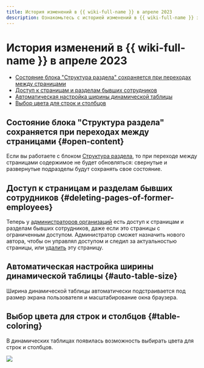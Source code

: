 ```yaml
---
title: История изменений в {{ wiki-full-name }} в апреле 2023
description: Ознакомьтесь с историей изменений в {{ wiki-full-name }} за апрель 2023.
---
```


# История изменений в {{ wiki-full-name }} в апреле 2023

* [Состояние блока "Структура раздела" сохраняется при переходах между страницами](#open-content)
* [Доступ к страницам и разделам бывших сотрудников](#deleting-pages-of-former-employees)
* [Автоматическая настройка ширины динамической таблицы](#auto-table-size)
* [Выбор цвета для строк и столбцов](#table-coloring)

## Состояние блока "Структура раздела" сохраняется при переходах между страницами {#open-content}

Если вы работаете с блоком [Структура раздела](../cluster-overview.md#toc), то при переходе между страницами содержимое не будет обновляться: свернутые и развернутые подразделы будут сохранять свое состояние.


## Доступ к страницам и разделам бывших сотрудников {#deleting-pages-of-former-employees}

Теперь у [администраторов организаций](../../organization/security/index.md#service-roles) есть доступ к страницам и разделам бывших сотрудников, даже если это страницы с ограниченным доступом. Администратор сможет назначить нового автора, чтобы он управлял доступом и следил за актуальностью страницы, или [удалить](../delete-page.md) эту страницу.


## Автоматическая настройка ширины динамической таблицы {#auto-table-size}

Ширина динамической таблицы автоматически подстраивается под размер экрана пользователя и масштабирование окна браузера. 

## Выбор цвета для строк и столбцов {#table-coloring}

В динамических таблицах появилась возможность выбирать цвета для строк и столбцов.

![](../../_assets/wiki/table-coloring.png)